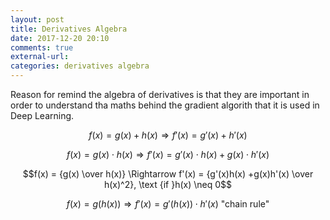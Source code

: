 ```yaml
---
layout: post
title: Derivatives Algebra
date: 2017-12-20 20:10
comments: true
external-url:
categories: derivatives algebra
---
```


Reason for remind the algebra of derivatives is that they are important in order to understand tha maths behind the gradient algorith that it is used in Deep Learning.

$$f(x)=g(x)+h(x)\Rightarrow f'(x) = g'(x)+h'(x)$$

$$f(x)=g(x) \cdot h(x)\Rightarrow f'(x) = g'(x) \cdot h(x) + g(x) \cdot h'(x)$$

$$f(x) = {g(x) \over h(x)} \Rightarrow f'(x) = {g'(x)h(x) +g(x)h'(x) \over h(x)^2}, \text {if }h(x) \neq 0$$

$$f(x) = g(h(x)) \Rightarrow f'(x) = g'(h(x)) \cdot h'(x) \text{ "chain rule"}$$

